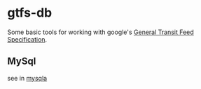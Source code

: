 # gtfs-db

Some basic tools for working with google's [General Transit Feed Specification](https://developers.google.com/transit/gtfs/).

## MySql ##

see in [mysqla](mysql)
